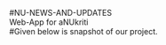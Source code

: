 #NU-NEWS-AND-UPDATES<br>
Web-App for aNUkriti<br>
#Given below is snapshot of our project.
<img href="https://user-images.githubusercontent.com/31134009/49302289-b327f680-f4ec-11e8-9054-5ff40c5a50c7.png" width="300">
